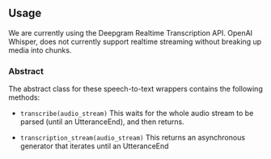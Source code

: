 ## Usage

We are currently using the Deepgram Realtime Transcription API. OpenAI Whisper, does not currently support realtime streaming without breaking up media into chunks.

### Abstract

The abstract class for these speech-to-text wrappers contains the following methods:

-   `transcribe(audio_stream)` This waits for the whole audio stream to be parsed (until an UtteranceEnd), and then returns.

-   `transcription_stream(audio_stream)` This returns an asynchronous generator that iterates until an UtteranceEnd
